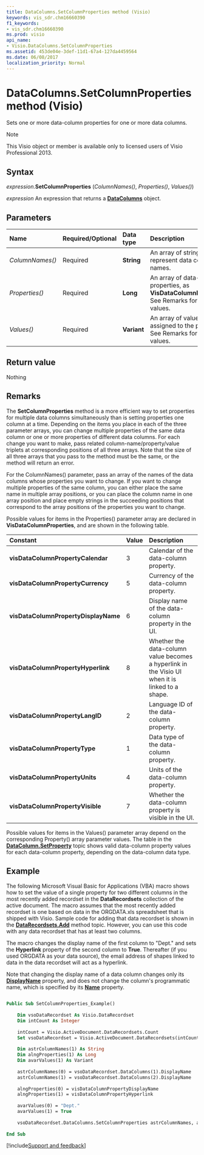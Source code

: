 ```yaml
---
title: DataColumns.SetColumnProperties method (Visio)
keywords: vis_sdr.chm16660390
f1_keywords:
- vis_sdr.chm16660390
ms.prod: visio
api_name:
- Visio.DataColumns.SetColumnProperties
ms.assetid: 453de04e-3def-11d1-67a4-127da4459564
ms.date: 06/08/2017
localization_priority: Normal
---
```



# DataColumns.SetColumnProperties method (Visio)

Sets one or more data-column properties for one or more data columns.


> [!NOTE] 
> This Visio object or member is available only to licensed users of Visio Professional 2013.


## Syntax

_expression_.**SetColumnProperties** (_ColumnNames()_, _Properties()_, _Values()_)

_expression_ An expression that returns a **[DataColumns](Visio.DataColumns.md)** object.


## Parameters

|Name|Required/Optional|Data type|Description|
|:-----|:-----|:-----|:-----|
| _ColumnNames()_|Required| **String**|An array of strings that represent data column names.|
| _Properties()_|Required| **Long**|An array of data-column properties, as **VisDataColumnProperties**. See Remarks for possible values.|
| _Values()_|Required| **Variant**|An array of values to be assigned to the properties. See Remarks for possible values.|

## Return value

Nothing


## Remarks

The **SetColumnProperties** method is a more efficient way to set properties for multiple data columns simultaneously than is setting properties one column at a time. Depending on the items you place in each of the three parameter arrays, you can change multiple properties of the same data column or one or more properties of different data columns. For each change you want to make, pass related column-name/property/value triplets at corresponding positions of all three arrays. Note that the size of all three arrays that you pass to the method must be the same, or the method will return an error.

For the ColumnNames() parameter, pass an array of the names of the data columns whose properties you want to change. If you want to change multiple properties of the same column, you can either place the same name in multiple array positions, or you can place the column name in one array position and place empty strings in the succeeding positions that correspond to the array positions of the properties you want to change. 

Possible values for items in the Properties() parameter array are declared in **VisDataColumnProperties**, and are shown in the following table.

|Constant|Value|Description|
|:-----|:-----|:-----|
| **visDataColumnPropertyCalendar**|3|Calendar of the data-column property.|
| **visDataColumnPropertyCurrency**|5|Currency of the data-column property.|
| **visDataColumnPropertyDisplayName**|6|Display name of the data-column property in the UI.|
| **visDataColumnPropertyHyperlink**|8|Whether the data-column value becomes a hyperlink in the Visio UI when it is linked to a shape.|
| **visDataColumnPropertyLangID**|2|Language ID of the data-column property.|
| **visDataColumnPropertyType**|1|Data type of the data-column property.|
| **visDataColumnPropertyUnits**|4|Units of the data-column property.|
| **visDataColumnPropertyVisible**|7|Whether the data-column property is visible in the UI.|

Possible values for items in the Values() parameter array depend on the corresponding Property() array parameter values. The table in the **[DataColumn.SetProperty](Visio.DataColumn.SetProperty.md)** topic shows valid data-column property values for each data-column property, depending on the data-column data type.


## Example

The following Microsoft Visual Basic for Applications (VBA) macro shows how to set the value of a single property for two different columns in the most recently added recordset in the **DataRecordsets** collection of the active document. The macro assumes that the most recently added recordset is one based on data in the ORGDATA.xls spreadsheet that is shipped with Visio. Sample code for adding that data recordset is shown in the **[DataRecordsets.Add](Visio.DataRecordsets.Add.md)** method topic. However, you can use this code with any data recordset that has at least two columns.

The macro changes the display name of the first column to "Dept." and sets the **Hyperlink** property of the second column to **True**. Thereafter (if you used ORGDATA as your data source), the email address of shapes linked to data in the data recordset will act as a hyperlink.

Note that changing the display name of a data column changes only its **[DisplayName](Visio.DataColumn.DisplayName.md)** property, and does not change the column's programmatic name, which is specified by its **[Name](Visio.DataColumn.Name.md)** property.


```vb
 
Public Sub SetColumnProperties_Example() 
 
    Dim vsoDataRecordset As Visio.DataRecordset 
    Dim intCount As Integer 
     
    intCount = Visio.ActiveDocument.DataRecordsets.Count 
    Set vsoDataRecordset = Visio.ActiveDocument.DataRecordsets(intCount) 
     
    Dim astrColumnNames(1) As String 
    Dim alngProperties(1) As Long 
    Dim avarValues(1) As Variant 
     
    astrColumnNames(0) = vsoDataRecordset.DataColumns(1).DisplayName 
    astrColumnNames(1) = vsoDataRecordset.DataColumns(2).DisplayName 
        
    alngProperties(0) = visDataColumnPropertyDisplayName 
    alngProperties(1) = visDataColumnPropertyHyperlink 
        
    avarValues(0) = "Dept." 
    avarValues(1) = True 
         
    vsoDataRecordset.DataColumns.SetColumnProperties astrColumnNames, alngProperties, avarValues 
 
End Sub
```

[!include[Support and feedback](~/includes/feedback-boilerplate.md)]
